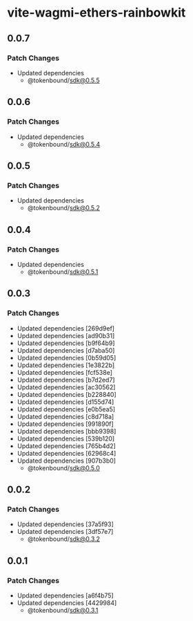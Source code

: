 # vite-wagmi-ethers-rainbowkit

## 0.0.7

### Patch Changes

- Updated dependencies
  - @tokenbound/sdk@0.5.5

## 0.0.6

### Patch Changes

- Updated dependencies
  - @tokenbound/sdk@0.5.4

## 0.0.5

### Patch Changes

- Updated dependencies
  - @tokenbound/sdk@0.5.2

## 0.0.4

### Patch Changes

- Updated dependencies
  - @tokenbound/sdk@0.5.1

## 0.0.3

### Patch Changes

- Updated dependencies [269d9ef]
- Updated dependencies [ad90b31]
- Updated dependencies [b9f64b9]
- Updated dependencies [d7aba50]
- Updated dependencies [0b59d05]
- Updated dependencies [1e3822b]
- Updated dependencies [fcf538e]
- Updated dependencies [b7d2ed7]
- Updated dependencies [ac30562]
- Updated dependencies [b228840]
- Updated dependencies [d155d74]
- Updated dependencies [e0b5ea5]
- Updated dependencies [c8d718a]
- Updated dependencies [991890f]
- Updated dependencies [bbb9398]
- Updated dependencies [539b120]
- Updated dependencies [765b4d2]
- Updated dependencies [62968c4]
- Updated dependencies [907b3b0]
  - @tokenbound/sdk@0.5.0

## 0.0.2

### Patch Changes

- Updated dependencies [37a5f93]
- Updated dependencies [3df57e7]
  - @tokenbound/sdk@0.3.2

## 0.0.1

### Patch Changes

- Updated dependencies [a6f4b75]
- Updated dependencies [4429984]
  - @tokenbound/sdk@0.3.1
